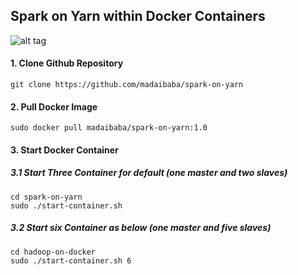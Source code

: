 ## Spark on Yarn within Docker Containers


![alt tag](https://raw.githubusercontent.com/madaibaba/spark-on-yarn/master/spark-on-yarn.png)


#### 1. Clone Github Repository

```
git clone https://github.com/madaibaba/spark-on-yarn
```

#### 2. Pull Docker Image

```
sudo docker pull madaibaba/spark-on-yarn:1.0
```

#### 3. Start Docker Container

##### 3.1 Start Three Container for default (one master and two slaves)

```
cd spark-on-yarn
sudo ./start-container.sh
```

##### 3.2 Start six Container as below (one master and five slaves)

```
cd hadoop-on-docker
sudo ./start-container.sh 6
```
